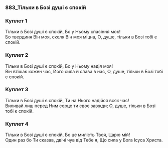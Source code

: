 ### 883_Тільки в Бозі душі є спокій
### Куплет 1
Тільки в Бозі душі є спокій, Бо у Ньому спасіння моє!<br/>Бо твердиня Він моя, скеля Він моя міцна, О, душе, тільки в Бозі тобі є спокій.
### Куплет 2
Тільки в Бозі душі є спокій, Бо у Ньому надія моя!<br/>Він втішає кожен час, Його сила й слава в нас, О, душе, тільки в Бозі тобі є спокій.
### Куплет 3
Тільки в Бозі душі є спокій, Ти на Нього надійся всяк час!<br/>Виливай лиш перед Ним серце ти своє завжди; О, душе, тільки в Бозі тобі є спокій.
### Куплет 4
Тільки в Бозі душі є спокій, Бо це милість Твоя, Царю мій!<br/>Один раз бо Ти сказав, двічі чув від Тебе я, Що сила у Бога Ісуса Христа.
